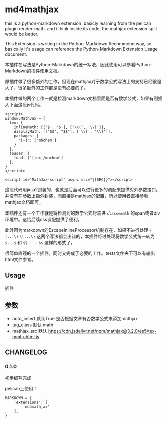 # md4mathjax
this is a python-markdown extension. basicly learning from the pelican plugin render-math. and i think inside its code, the mathjax extension split would be better.

This Extension is writing in the Python-Markdown Recommend way, so basically it's usage can reference the Python-Markdown Extension Usage document. 

本插件在写法是Python-Markdown的统一写法，因此使用可以参看Python-Markdown的插件使用文档。

原插件做了很多额外的工作，但现在mathjax对于数学公式写法上的支持已经很强大了，很多额外的工作都是没有必要的了。

本插件做的两个工作一就是检测markdown文档里面是否有数学公式，如果有则插入下面这段js代码。

```jinja
<script>
window.MathJax = {
  tex: {
    inlineMath: [['$', '$'], ['\\(', '\\)']],
    displayMath: [["$$", "$$"], ['\\[', '\\]']],
    packages: {
      '[+]': ['mhchem']
    }
  },
  loader: {
    load: ['[tex]/mhchem']
  },
}
</script>

<script id="MathJax-script" async src="{{SRC}}"></script>
```
这段代码用jinja2封装的，也就是后面可以进行更多的调配来提供对外参数接口。并没有在参数上额外封装，而直接是mathjax的配置，所以使用者直接参看mathjax文档即可。

本插件还有一个工作就是将检测到的数学公式封装进 `class=math` 的span或者div环境中。这给后续css调配提供了便利。

此外因为markdown的EscapeInlineProcessor机制存在，如果不进行处理 `\(...\)` `\[...\)` 这两个写法都会出错的，本插件经过处理将数学公式统一转为 `$...$` 和 `$$ ... $$` 这样的形式了。

很简单直观的一个插件，同时又完成了必要的工作。tests文件夹下可以有输出html文件参考。

## Usage
插件

## 参数
- auto_insert 默认True 是否根据文章有否数学公式来添加mathjax
- tag_class  默认 math
- mathjax_src 默认 https://cdn.jsdelivr.net/npm/mathjax@3.2.0/es5/tex-mml-chtml.js

## CHANGELOG
### 0.1.0
初步编写完成

pelican上使用：

```
MARKDOWN = {
    'extensions': [
        'md4mathjax'
    ],
}
```

